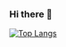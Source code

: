 ### Hi there 👋
[![Top Langs](https://github-readme-stats.vercel.app/api/top-langs/?username=Zoltus)](https://github.com/anuraghazra/github-readme-stats)
